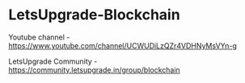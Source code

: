 # LetsUpgrade-Blockchain

Youtube channel - https://www.youtube.com/channel/UCWUDiLzQZr4VDHNyMsVYn-g

LetsUpgrade Community - https://community.letsupgrade.in/group/blockchain
